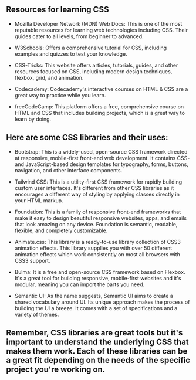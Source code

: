## Resources for learning CSS

- Mozilla Developer Network (MDN) Web Docs: This is one of the most reputable resources for learning web technologies including CSS. Their guides cater to all levels, from beginner to advanced.

- W3Schools: Offers a comprehensive tutorial for CSS, including examples and quizzes to test your knowledge.

- CSS-Tricks: This website offers articles, tutorials, guides, and other resources focused on CSS, including modern design techniques, flexbox, grid, and animation.

- Codecademy: Codecademy's interactive courses on HTML & CSS are a great way to practice while you learn.

- freeCodeCamp: This platform offers a free, comprehensive course on HTML and CSS that includes building projects, which is a great way to learn by doing.

## Here are some CSS libraries and their uses:

- Bootstrap: This is a widely-used, open-source CSS framework directed at responsive, mobile-first front-end web development. It contains CSS- and JavaScript-based design templates for typography, forms, buttons, navigation, and other interface components.

- Tailwind CSS: This is a utility-first CSS framework for rapidly building custom user interfaces. It's different from other CSS libraries as it encourages a different way of styling by applying classes directly in your HTML markup.

- Foundation: This is a family of responsive front-end frameworks that make it easy to design beautiful responsive websites, apps, and emails that look amazing on any device. Foundation is semantic, readable, flexible, and completely customizable.

- Animate.css: This library is a ready-to-use library collection of CSS3 animation effects. This library supplies you with over 50 different animation effects which work consistently on most all browsers with CSS3 support.

- Bulma: It is a free and open-source CSS framework based on Flexbox. It's a great tool for building responsive, mobile-first websites and it's modular, meaning you can import the parts you need.

- Semantic UI: As the name suggests, Semantic UI aims to create a shared vocabulary around UI. Its unique approach makes the process of building the UI a breeze. It comes with a set of specifications and a variety of themes.

## Remember, CSS libraries are great tools but it's important to understand the underlying CSS that makes them work. Each of these libraries can be a great fit depending on the needs of the specific project you're working on.

